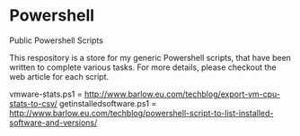 Powershell
==========

Public Powershell Scripts

This respository is a store for my generic Powershell scripts, that have been written to complete various tasks.  For
more details, please checkout the web article for each script.

vmware-stats.ps1 = http://www.barlow.eu.com/techblog/export-vm-cpu-stats-to-csv/
getinstalledsoftware.ps1 = http://www.barlow.eu.com/techblog/powershell-script-to-list-installed-software-and-versions/
